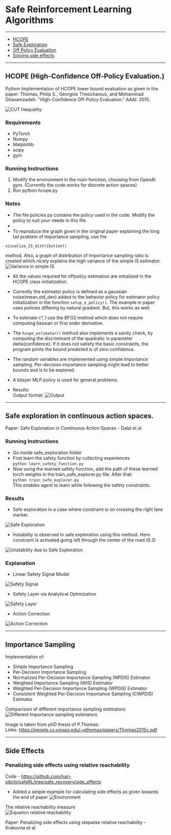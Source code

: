 # Safe Reinforcement Learning Algorithms   

***

<!--ts-->
   * [HCOPE](#hcope)
   * [Safe Exploration](#safe_exploration)
   * [Off Policy Evaluation](#importance_sampling)
   * [Solving side effects](#side_effects)
<!--te-->


***

<a name="hcope"></a>
## HCOPE (High-Confidence Off-Policy Evaluation.)


Python Implementation of HCOPE lower bound evaluation as given in the paper:
Thomas, Philip S., Georgios Theocharous, and Mohammad Ghavamzadeh. "High-Confidence Off-Policy Evaluation." AAAI. 2015.


![CUT Inequality](https://github.com/hari-sikchi/safeRL/blob/master/results/Theorem.png)


### Requirements
* PyTorch
* Numpy
* Matplotlib
* scipy
* gym

### Running Instructions

1. Modify the environment in the main function, choosing from  OpenAI gym. (Currently the code works for discrete action spaces)    
2. Run python hcope.py   

### Notes
* The file policies.py contains the policy used in the code. Modify the policy to suit your needs in this file.   
* 
* To reproduce the graph given in the original paper explaining the long tail problem of importance sampling, use the 
```
visualize_IS_distribution()
```
method. Also, a graph of distribution of Importance sampling ratio is created which nicely explains the high variance of the simple IS estimator.
![Variance in simple IS](https://github.com/hari-sikchi/safeRL/blob/master/results/IS_variance.png)   

* All the values required for offpolicy estimation are initialized in the HCOPE class initialization.  
* Currently the estimator policy is defined as a gaussian noise(mean,std_dev) added to the behavior policy for estimator policy initialization in the function `setup_e_policy()`. The example in paper uses policies differing by natural gradient. But, this works as well.   
  
* To estimate c*, I use the BFGS method which does not require computing hessian or first order derivative.   
* The ```hcope_estimator()``` method also implements a sanity check, by computing the discriminant of the quadratic in parameter delta(confidence). If it does not satisfy the basic constraints, the program prints the bound predicted is of zero confidence.   
* The random variables are implemented using simple importance sampling. Per-decision importance sampling might lead to better bounds and is to be explored.   
* A bilayer MLP policy is used for general problems.   
* Results:   
Output format: 
![Output](https://github.com/hari-sikchi/safeRL/blob/master/results/Result.png)   

***

<a name="safe_exploration"></a>
## Safe exploration in continuous action spaces.

Paper: Safe Exploration in Continuous Action Spaces - Dalal et al.

### Running Instructions
* Go inside safe_exploration folder   
* First learn the safety function by collecting experiences   
       `python learn_safety_function.py`   
* Now using the learned safety function, add the path of these learned torch weights in the train_safe_explorer.py file. After that:   
       `python train_safe_explorer.py`   
This enables agent to learn while following the safety constraints.
       
       

### Results


* Safe exploration in a case where constraint is on crossing the right lane marker.  

![Safe Exploration](https://github.com/hari-sikchi/safeRL/blob/master/results/safe_actions.gif)

* Instability is observed in safe exploration using this method. Here constraint is activated going left through the center of the road.(0.3)   

![Unstability due to Safe Exploration](https://github.com/hari-sikchi/safeRL/blob/master/results/safe_actions_instability.gif)   


### Explanation

* Linear Safety Signal Model    
    
![Safety Signal](https://github.com/hari-sikchi/safeRL/blob/master/results/safety_signal.png)   



* Safety Layer via Analytical Optimization 
   
![Safety Layer](https://github.com/hari-sikchi/safeRL/blob/master/results/safety_layer.png)   

* Action Correction   
   
![Action Correction](https://github.com/hari-sikchi/safeRL/blob/master/results/safety_optimization.png)   


***

<a name="importance_sampling"></a>
## Importance Sampling

Implementation of:    
* Simple Importance Sampling   
* Per-Decision Importance Sampling    
* Normalized Per-Decision Importance Sampling (NPDIS) Estimator    
* Weighted Importance Sampling (WIS) Estimator   
* Weighted Per-Decision Importance Sampling (WPDIS) Estimator    
* Consistent Weighted Per-Decision Importance Sampling (CWPDIS) Estimator   
    
Comparision of different importance sampling estimators:   
![Different Importance sampling estimators](https://github.com/hari-sikchi/HCOPE/blob/master/importance_sampling/importance_sampling.png)   

 Image is taken from phD thesis of P.Thomas:    
 Links: https://people.cs.umass.edu/~pthomas/papers/Thomas2015c.pdf   


<a name="side_effects"></a>


*** 
 
## Side Effects
### Penalizing side effects using relative reachability   

Code - https://github.com/hari-sikchi/safeRL/tree/safe_recovery/side_effects    


* Added a simple example for calculating side effects as given towards the end of paper
![Environment](https://github.com/hari-sikchi/safeRL/blob/safe_recovery/side_effects/env.png)   

The relative reachability measure    
![Equation relative reachability](https://github.com/hari-sikchi/safeRL/blob/safe_recovery/side_effects/rr.png)   



    
 Paper: Penalizing side effects using stepwise relative reachability - Krakovna et al.
